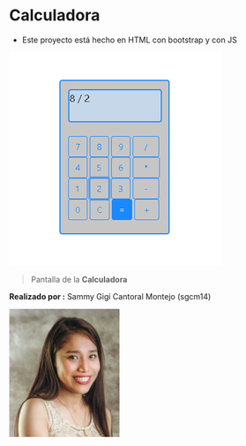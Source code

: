 Calculadora
=============
- Este proyecto está hecho en HTML con bootstrap y con JS

![](https://raw.githubusercontent.com/sgcm14/calculadora/master/doc/calculadora.png)
> Pantalla de la **Calculadora**

**Realizado por :** Sammy Gigi Cantoral Montejo (sgcm14)

<img src ="https://raw.githubusercontent.com/sgcm14/sgcm14/main/sammy.jpg" width="200">
